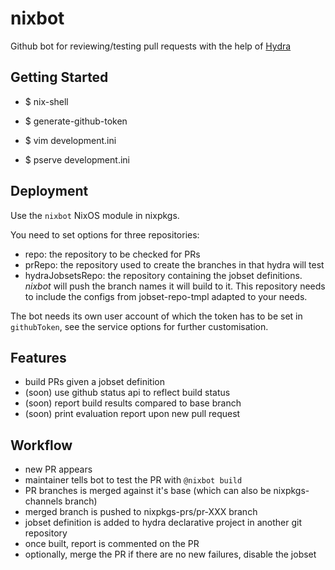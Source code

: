 nixbot
======

Github bot for reviewing/testing pull requests with the help of [Hydra](http://nixos.org/hydra/)

Getting Started
---------------

- $ nix-shell

- $ generate-github-token

- $ vim development.ini

- $ pserve development.ini


Deployment
----------

Use the `nixbot` NixOS module in nixpkgs.

You need to set options for three repositories:
 - repo: the repository to be checked for PRs
 - prRepo: the repository used to create the branches in that hydra will test
 - hydraJobsetsRepo: the repository containing the jobset definitions. *nixbot* will push
   the branch names it will build to it. This repository needs to include the configs from
   jobset-repo-tmpl adapted to your needs.

The bot needs its own user account of which the token has to be set in `githubToken`,
see the service options for further customisation.

Features
--------

- build PRs given a jobset definition
- (soon) use github status api to reflect build status
- (soon) report build results compared to base branch
- (soon) print evaluation report upon new pull request


Workflow
--------

- new PR appears
- maintainer tells bot to test the PR with `@nixbot build`
- PR branches is merged against it's base (which can also be nixpkgs-channels branch)
- merged branch is pushed to nixpkgs-prs/pr-XXX branch
- jobset definition is added to hydra declarative project in another git repository
- once built, report is commented on the PR
- optionally, merge the PR if there are no new failures, disable the jobset


